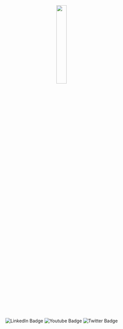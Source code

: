 <div>
  <div id="header" align="center">
    <img src="https://i.giphy.com/media/v1.Y2lkPTc5MGI3NjExd3ZlMGg5NGp3aGo5dWswZm16djQ1bTZpc3J6OGVzaGlnc2xrZmIyOSZlcD12MV9pbnRlcm5hbF9naWZfYnlfaWQmY3Q9cw/WIQ0N0OUvei1OW1h9Z/giphy.gif" width="25%" />
  </div>
  <div id="badges" align="center">
    <img src="https://img.shields.io/badge/LinkedIn-blue?style=for-the-badge&logo=linkedin&logoColor=white" alt="LinkedIn Badge"/>
    <img src="https://img.shields.io/badge/YouTube-red?style=for-the-badge&logo=youtube&logoColor=white" alt="Youtube Badge"/>
    <img src="https://img.shields.io/badge/Twitter-blue?style=for-the-badge&logo=twitter&logoColor=white" alt="Twitter Badge"/>
  </div>
</div>
